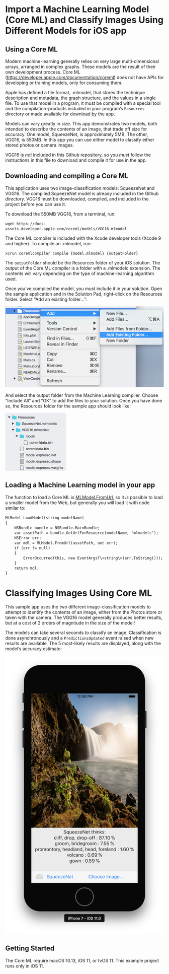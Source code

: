 # Import a Machine Learning Model (Core ML) and Classify Images Using Different Models for iOS app

## Using a Core ML

Modern machine-learning generally relies on very large multi-dimensional arrays, arranged in complex graphs. These 
models are the result of their own development process. Core ML (https://developer.apple.com/documentation/coreml) 
does not have APIs for developing or training models, only for consuming them. 

Apple has defined a file format, .mlmodel, that stores the technique description and metadata, the graph structure, and 
the values in a single file. To use that model in a program, it must be compiled with a special tool and the 
compilation-products included in your program’s `Resources` directory or made available for download by the app.

Models can vary greatly in size. This app demonstrates two models, both intended to describe the contents of an image, 
that trade off size for accuracy. One model, SqueezeNet, is approximately 5MB. The other, VGG16, is 550MB. In this app 
you can use either model to classify either stored photos or camera images. 

VGG16 is _not_ included in this Github repository, so you _must_ follow the instructions in this file to download and 
compile it for use in the app.

## Downloading and compiling a Core ML

This application uses two image-classification models: SqueezeNet and VGG16. The compiled SqueezeNet model is already 
included in the Github directory. VGG16 must be downloaded, compiled, and included in the project before you can use it.

To download the 550MB VGG16, from a terminal, run:

    wget https://docs-assets.developer.apple.com/coreml/models/VGG16.mlmodel

The Core ML compiler is included with the Xcode developer tools   (Xcode 9 and higher). To compile an .mlmodel, run:

    xcrun coremlcompiler compile {model.mlmodel} {outputFolder}

The `outputFolder` should be the Resources folder of your iOS solution. The output of the Core ML compiler is a 
folder with a .mlmodelc extension. The contents will vary depending on the type of machine-learning algorithm used. 

Once you’ve compiled the model, you must include it in your solution. Open the sample application and in the Solution 
Pad, right-click on the Resources folder. Select “Add an existing folder…”:

![Resources directory in Solution Pad](docs/figure1.png)

And select the output folder from the Machine Learning compiler. Choose “Include All” and “OK” to add the files to your solution. 
Once you have done so, the Resources folder for the sample app should look like:

![Resources once VGG16 added](docs/figure2.png)

## Loading a Machine Learning model in your app

The function to load a Core ML is [MLModel.FromUrl](https://developer.xamarin.com/api/member/CoreML.MLModel.FromUrl/p/Foundation.NSUrl/Foundation.NSError@/), so it _is_ possible to load a smaller model from the Web, but generally
 you will load it with code similar to:

	MLModel LoadModel(string modelName)  
	{  
	    NSBundle bundle = NSBundle.MainBundle;  
		var assetPath = bundle.GetUrlForResource(modelName, "mlmodelc");  
        NSError err;
        var mdl = MLModel.FromUrl(assetPath, out err);  
		if (err != null)  
		{  
		    ErrorOccurred(this, new EventArgsT\<string\>(err.ToString()));  
		}  
		return mdl;  
	}  


# Classifying Images Using Core ML

This sample app uses the two different image-classification models to attempt to identify the contents of an image, 
either from the Photos store or taken with the camera. The VGG16 model generally produces better results, but at a cost 
of 2 orders of magnitude in the size of the model! 

The models can take several seconds to classify an image. Classification is done asynchronously and a 
`PredictionsUpdated` event raised when new results are available. The 5 most-likely results are displayed, along with 
the model’s accuracy estimate:

![app screenshot showing results](docs/figure3.png)

## Getting Started

The Core ML require macOS 10.13, iOS 11, or tvOS 11. This example project runs only in iOS 11.
